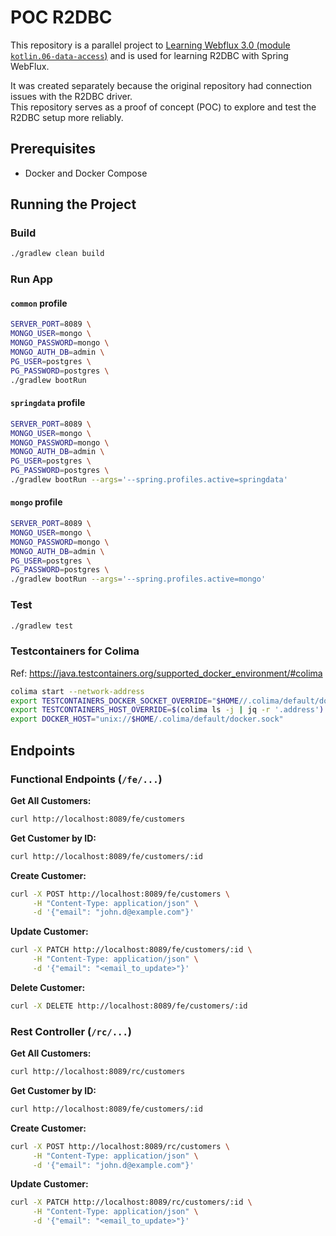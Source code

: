 # POC R2DBC

This repository is a parallel project to [Learning Webflux 3.0 (module `kotlin.06-data-access`)](https://github.com/fResult/Learn-Spring-Webflux-3.0/tree/main/kotlin/06-data-access) and is used for learning R2DBC with Spring WebFlux.

It was created separately because the original repository had connection issues with the R2DBC driver.\
This repository serves as a proof of concept (POC) to explore and test the R2DBC setup more reliably.

## Prerequisites

- Docker and Docker Compose

## Running the Project

### Build

```bash
./gradlew clean build
```

### Run App

#### `common` profile

```bash
SERVER_PORT=8089 \
MONGO_USER=mongo \
MONGO_PASSWORD=mongo \
MONGO_AUTH_DB=admin \
PG_USER=postgres \
PG_PASSWORD=postgres \
./gradlew bootRun
````

#### `springdata` profile

```bash
SERVER_PORT=8089 \
MONGO_USER=mongo \
MONGO_PASSWORD=mongo \
MONGO_AUTH_DB=admin \
PG_USER=postgres \
PG_PASSWORD=postgres \
./gradlew bootRun --args='--spring.profiles.active=springdata'
```

#### `mongo` profile

```bash
SERVER_PORT=8089 \
MONGO_USER=mongo \
MONGO_PASSWORD=mongo \
MONGO_AUTH_DB=admin \
PG_USER=postgres \
PG_PASSWORD=postgres \
./gradlew bootRun --args='--spring.profiles.active=mongo'
```

### Test

```bash
./gradlew test
```

### Testcontainers for Colima

Ref: https://java.testcontainers.org/supported_docker_environment/#colima

```bash
colima start --network-address
export TESTCONTAINERS_DOCKER_SOCKET_OVERRIDE="$HOME//.colima/default/docker.sock"
export TESTCONTAINERS_HOST_OVERRIDE=$(colima ls -j | jq -r '.address')
export DOCKER_HOST="unix://$HOME/.colima/default/docker.sock"
```

## Endpoints

### Functional Endpoints (`/fe/...`)

**Get All Customers:**

```bash
curl http://localhost:8089/fe/customers
```

**Get Customer by ID:**

```bash
curl http://localhost:8089/fe/customers/:id
```

**Create Customer:**

```bash
curl -X POST http://localhost:8089/fe/customers \
     -H "Content-Type: application/json" \
     -d '{"email": "john.d@example.com"}'
```

**Update Customer:**

```bash
curl -X PATCH http://localhost:8089/fe/customers/:id \
     -H "Content-Type: application/json" \
     -d '{"email": "<email_to_update>"}'
```

**Delete Customer:**

```bash
curl -X DELETE http://localhost:8089/fe/customers/:id
```

### Rest Controller (`/rc/...`)

**Get All Customers:**

```bash
curl http://localhost:8089/rc/customers
```

**Get Customer by ID:**

```bash
curl http://localhost:8089/fe/customers/:id
```

**Create Customer:**

```bash
curl -X POST http://localhost:8089/rc/customers \
     -H "Content-Type: application/json" \
     -d '{"email": "john.d@example.com"}'
```

**Update Customer:**

```bash
curl -X PATCH http://localhost:8089/rc/customers/:id \
     -H "Content-Type: application/json" \
     -d '{"email": "<email_to_update>"}'
```
